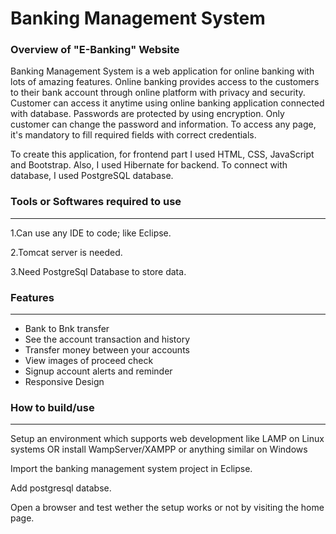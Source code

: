 
<h1>Banking Management System</h1>
<h3>Overview of "E-Banking" Website</h3>
  <p>Banking Management System is a web application for online banking with lots of amazing features. Online banking provides access to the customers to their bank account through online platform with privacy and security. Customer can access it anytime using online banking application connected with database. Passwords are protected by using encryption. Only customer can change the password and information. To access any page, it's mandatory to fill required fields with correct credentials.

To create this application, for frontend part I  used HTML, CSS, JavaScript and Bootstrap. Also, I  used Hibernate  for backend. To connect with database, I used PostgreSQL database.</p>
<h3>Tools or Softwares required to use</h3>
<hr>
<p>1.Can use any IDE to code; like Eclipse.</p>
<p>2.Tomcat server is needed.</p>
<p>3.Need PostgreSql Database to store data.</p>
<h3>Features
</h3><hr>
<ul>
  <li>Bank to Bnk transfer</li>
  <li>See the account transaction and history</li>
  <li>Transfer money between your accounts</li>
  <li>View images of proceed check</li>
  <li>Signup account alerts and reminder</li>
  <li>Responsive Design</li>
 </ul> 
<h3>How to build/use
</h3><hr>
<p>Setup an environment which supports web development like LAMP on Linux systems OR install WampServer/XAMPP or anything similar on Windows</p>
<p>Import the banking management system project in Eclipse.</p>
<p>Add postgresql databse.</p>
<p>Open a browser and test wether the setup works or not by visiting the home page. </p>




